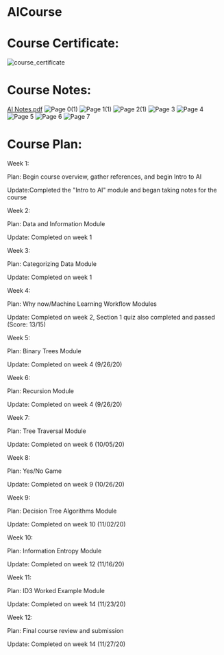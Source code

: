 # AICourse

# Course Certificate:
![course_certificate](https://user-images.githubusercontent.com/47838762/100560342-85b0e780-3283-11eb-8691-1b56c1d25ef5.png)


# Course Notes:
[AI Notes.pdf](https://github.com/Yewklid/AICourse/files/5613295/AI.Notes.pdf)
![Page 0(1)](https://user-images.githubusercontent.com/47838762/100559812-e2ab9e00-3281-11eb-935c-d969385db4fe.jpg)
![Page 1(1)](https://user-images.githubusercontent.com/47838762/100559814-e3443480-3281-11eb-82b5-1d18e10f57de.jpg)
![Page 2(1)](https://user-images.githubusercontent.com/47838762/100559816-e3dccb00-3281-11eb-8a25-d6723002cff9.jpg)
![Page 3](https://user-images.githubusercontent.com/47838762/100559819-e50df800-3281-11eb-9b03-5a1723428004.jpg)
![Page 4](https://user-images.githubusercontent.com/47838762/100559820-e63f2500-3281-11eb-9811-ae75da1e552e.jpg)
![Page 5](https://user-images.githubusercontent.com/47838762/100559822-e6d7bb80-3281-11eb-91b9-9ebf1581bb19.jpg)
![Page 6](https://user-images.githubusercontent.com/47838762/100559824-e7705200-3281-11eb-844e-7765c56493a4.jpg)
![Page 7](https://user-images.githubusercontent.com/47838762/100559828-e808e880-3281-11eb-8e93-62887d245863.jpg)

# Course Plan:
<p>Week 1: </p>
  <p>Plan: Begin course overview, gather references, and begin Intro to AI</p>
   <p> Update:Completed the "Intro to AI" module and began taking notes for the course</p>
<p>Week 2:</p>
 <p> Plan: Data and Information Module</p>
  <p>  Update: Completed on week 1</p>
<p>Week 3:</p>
 <p> Plan: Categorizing Data Module</p>
  <p>  Update: Completed on week 1</p>
<p>Week 4:</p>
 <p> Plan: Why now/Machine Learning Workflow Modules</p>
  <p>  Update: Completed on week 2, Section 1 quiz also completed and passed (Score: 13/15)</p>
<p>Week 5:</p>
 <p> Plan: Binary Trees Module</p>
 <p>   Update: Completed on week 4 (9/26/20)</p>
<p>Week 6:</p>
 <p> Plan: Recursion Module</p>
 <p>   Update: Completed on week 4 (9/26/20)</p>
<p>Week 7:</p>
  <p>Plan: Tree Traversal Module</p>
    <p>Update: Completed on week 6 (10/05/20)</p>
<p>Week 8: </p>
  <p>Plan: Yes/No Game</p>
    <p>Update: Completed on week 9 (10/26/20)</p>
<p>Week 9: </p>
  <p>Plan: Decision Tree Algorithms Module</p>
   <p> Update: Completed on week 10 (11/02/20)</p>
<p>Week 10:</p>
  <p>Plan: Information Entropy Module</p>
   <p> Update: Completed on week 12 (11/16/20)</p>
<p>Week 11:</p>
  <p>Plan: ID3 Worked Example Module</p>
   <p> Update: Completed on week 14 (11/23/20)</p>
<p>Week 12:</p>
  <p>Plan: Final course review and submission</p>
    <p>Update: Completed on week 14 (11/27/20)</p>
